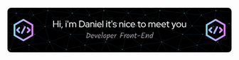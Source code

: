 
<div align="center">

![Header](github-header.png)
</div>

 <!-- <h1 align="center">
  Hi, i'm Daniel it's nice to meet you
  <img src="https://media.giphy.com/media/hvRJCLFzcasrR4ia7z/giphy.gif" width="28">
  
</h1> -->

<!-- <h3>¡Tengo pasión por la programación y la tecnología! 🚀</h3>
<h2>Me gusta experimentar con nuevas tecnologías, crear pequeños proyectos. ✨</h2>	

 
#### Desarrollador web junior Front-End 💻 actualmente en **búsqueda activa** de empleo♨️

Desarrollador web junior full-stack 💻♨️
Actualmente me dedico a:
Reforzar conocimientos sobre el stack tecnológico MEAN y nuevas tecnologías (Vue, Python, PhP)
Colaborar en un proyecto full stack 👉🏻 duoTracker fullStack
Afianzar e investigar principios, patrones buenas prácticas y metodologías de desarrollo
Trabajando en Santander Global Tech como desarrollador Full Stack, principalmente en la parte front

#### Tengo conocimientos sobre:


##### Programming languages



<p align="center">
  <a href="https://www.linkedin.com/in/daniel-elias-figueroa-duran-b6520a273/">
    <img src="./img/LinkedIn.jpg" alt="LinkedIn" width="150" height="70" border="2px " object-fit="cover" border-radius="6px">
  </a>
  <a href="https://twitter.com/aicoding_"><img src="./img/Instagram.svg" alt="instagram" width="150" ></a>

  <a href="https://www.youtube.com/channel/UC8FB3UGeHITLOoxb_1F085Q?view_as=subscriber"><img src="https://img.shields.io/badge/YouTube--_.svg?style=social&logo=youtube" alt="YouTube"></a>
</p>

<p align="left"> <a href="https://developer.mozilla.org/en-US/docs/Web/JavaScript" target="_blank"> <img src="https://devicons.github.io/devicon/devicon.git/icons/javascript/javascript-original.svg" alt="javascript" width="65" height="65"/> <a href="https://www.typescriptlang.org/" target="_blank"> <img src="https://devicons.github.io/devicon/devicon.git/icons/typescript/typescript-original.svg" alt="typescript" width="65" height="65"/> </a>
</p> -->

<!-- 
![Firebase](https://img.shields.io/badge/firebase-a08021?style=for-the-badge&logo=firebase&logoColor=ffcd34)

[![LinkedIn](https://img.shields.io/badge/linkedin-%230077B5.svg?style=for-the-badge&logo=linkedin&logoColor=white)](https://www.linkedin.com/in/daniel-elias-figueroa-duran-b6520a273/)

![Gmail](https://img.shields.io/badge/Gmail-D14836?style=for-the-badge&logo=gmail&logoColor=white)

![Telegram](https://img.shields.io/badge/Telegram-2CA5E0?style=for-the-badge&logo=telegram&logoColor=white) -->

<!-- ![linkedin](./img/techstack.gif) -->

<!-- I am a versatilist and easily adapt to different hats (Full Stack Web Developer 🌐, App Developer 📱, ML Engineer 🤖 or beginner level Designer 🎨) depending on what the project requires. I love exploring new tech stack 💻 and leveraging them to build cool stuffs 🛠️. -->

<!--
**DanielFigueroaDuran/DanielFigueroaDuran** is a ✨ _special_ ✨ repository because its `README.md` (this file) appears on your GitHub profile.

Here are some ideas to get you started:

- 🔭 I’m currently working on ...
- 🌱 I’m currently learning ...
- 👯 I’m looking to collaborate on ...
- 🤔 I’m looking for help with ...
- 💬 Ask me about ...
- 📫 How to reach me: ...
- 😄 Pronouns: ...
- ⚡ Fun fact: ...
-->
